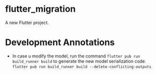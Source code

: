 # flutter_migration

A new Flutter project.


# Development Annotations

- In case u modify the model, run the command `flutter pub run build_runner build` to generate the new model serialization code.
`
flutter pub run build_runner build --delete-conflicting-outputs
`